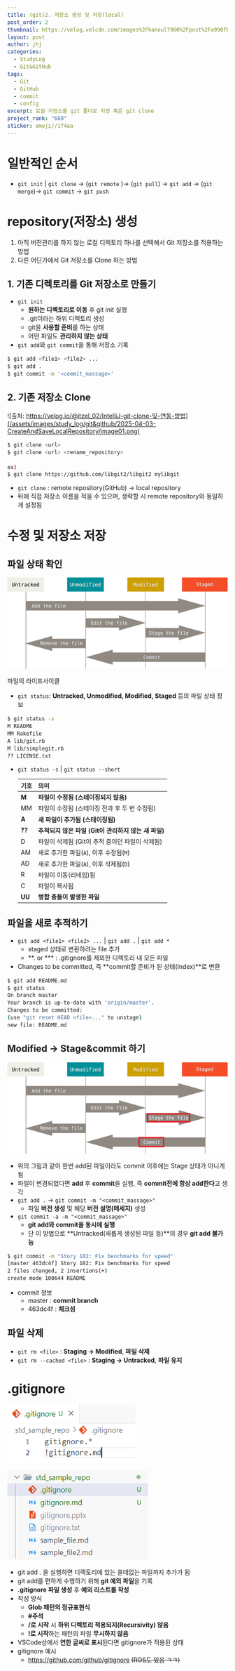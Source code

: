 ```yaml
---
title: (git)2. 저장소 생성 및 저장(local)
post_order: 2
thumbnail: https://velog.velcdn.com/images%2Fhaneul7960%2Fpost%2Fa990fb96-f709-406d-8b01-5dc7ce4a7466%2Fimage.png
layout: post
author: jhj
categories:
  - StudyLog
  - Git&GitHub
tags:
  - Git
  - GitHub
  - commit
  - config
excerpt: 로컬 저장소를 git 폴더로 지정 혹은 git clone
project_rank: "680"
sticker: emoji//1f4aa
---
```


# 일반적인 순서

- `git init` | `git clone` → (`git remote` )→ (`git pull`) → `git add` → (`git merge`)→ `git commit` → `git push`

# repository(저장소) 생성

1. 아직 버전관리를 하지 않는 로컬 디렉토리 하나를 선택해서 Git 저장소를 적용하는 방법
2. 다른 어딘가에서 Git 저장소를 Clone 하는 방법

## 1. 기존 디렉토리를 Git 저장소로 만들기

- `git init`
    - **원하는 디렉토리로 이동** 후 git init 실행
    - .git이라는 하위 디렉토리 생성
    - git을 **사용할 준비**를 하는 상태
    - 어떤 파일도 **관리하지 않는 상태**
- `git add`와 `git commit`을 통해 저장소 기록

```bash
$ git add <file1> <file2> ...
$ git add .
$ git commit -m '<commit_massage>'
```

## 2. 기존 저장소 Clone

![출처: https://velog.io/@itzel_02/IntelliJ-git-clone-및-연동-방법](/assets/images/study_log/git&github/2025-04-03-CreateAndSaveLocalRepository/image01.png)


```bash
$ git clone <url>
$ git clone <url> <rename_repository>

ex)
$ git clone https://github.com/libgit2/libgit2 mylibgit
```

- `git clone` : remote repository(GitHub) → local repository
- <url> 뒤에 직접 저장소 이름을 적을 수 있으며, 생략할 시 remote repository와 동일하게 설정됨

# 수정 및 저장소 저장

## 파일 상태 확인

![파일의 라이프사이클](/assets/images/study_log/git&github/2025-04-03-CreateAndSaveLocalRepository/image02.png)

파일의 라이프사이클

- `git status`: **Untracked, Unmodified, Modified, Staged** 등의 파일 상태 정보

```bash
$ git status -s
M README
MM Rakefile
A lib/git.rb
M lib/simplegit.rb
?? LICENSE.txt
```

- `git status -s` | `git status --short`
    
    
    | 기호 | 의미 |
    | --- | --- |
    | **M** | **파일이 수정됨 (스테이징되지 않음)** |
    | MM | 파일이 수정됨 (스테이징 전과 후 두 번 수정됨) |
    | **A** | **새 파일이 추가됨 (스테이징됨)** |
    | **??** | **추적되지 않은 파일 (Git이 관리하지 않는 새 파일)** |
    | D | 파일이 삭제됨 (Git이 추적 중이던 파일이 삭제됨) |
    | AM | 새로 추가한 파일(`A`), 이후 수정됨(`M`) |
    | AD | 새로 추가한 파일(`A`), 이후 삭제됨(`D`) |
    | R | 파일이 이동(리네임)됨 |
    | C | 파일이 복사됨 |
    | **UU** | **병합 충돌이 발생한 파일** |

## 파일을 새로 추적하기

- `git add <file1> <file2> ...` | `git add .` | `git add *`
    - staged 상태로 변환하려는 file 추가
    - **. or *** : .gitignore를 제외한 디렉토리 내 모든 파일
- Changes to be committed, 즉 **commit할 준비가 된 상태(Index)**로 변환

```bash
$ git add README.md
$ git status
On branch master
Your branch is up-to-date with 'origin/master'.
Changes to be committed:
(use "git reset HEAD <file>..." to unstage)
new file: README.md
```

## Modified → Stage&commit 하기

![git_lifecycle](/assets/images/study_log/git&github/2025-04-03-CreateAndSaveLocalRepository/image03.png)

- 위의 그림과 같이 한번 add된 파일이라도 commit 이후에는 Stage 상태가 아니게 됨
- 파일이 변경되었다면 **add** 후 **commit**을 실행, 즉 **commit전에 항상 add한다**고 생각
- `git add .` → `git commit -m "<commit_massage>"`
    - 파일 **버전 생성** 및 해당 **버전 설명(메세지)** 생성
- `git commit -a -m "<commit_massage>"`
    - **git add와 commit을 동시에 실행**
    - 단 이 방법으로 **Untracked(새롭게 생성된 파일 등)**의 경우 **git add 불가능**

```bash
$ git commit -m "Story 182: Fix benchmarks for speed"
[master 463dc4f] Story 182: Fix benchmarks for speed
2 files changed, 2 insertions(+)
create mode 100644 README
```

- commit 정보
    - master : **commit branch**
    - 463dc4f : **체크섬**

## 파일 삭제

- `git rm <file>` : **Staging → Modified**, **파일 삭제**
- `git rm --cached <file>` : **Staging → Untracked**, **파일 유지**

# .gitignore

![image](/assets/images/study_log/git&github/2025-04-03-CreateAndSaveLocalRepository/image04.png)

![image](/assets/images/study_log/git&github/2025-04-03-CreateAndSaveLocalRepository/image05.png)

- git add . 을 실행하면 디렉토리에 있는 쓸데없는 파일까지 추가가 됨
- git add를 편하게 수행하기 위해 **git 예외 파일**을 기록
- **.gitignore 파일 생성** 후 **예외 리스트를 작성**
- 작성 방식
    - **Glob 패턴의 정규표현식**
    - **#주석**
    - **/로 시작** 시 **하위 디렉토리 적용되지(Recursivity) 않음**
    - **!로 시작**하는 패턴의 파일 **무시하지 않음**
- VSCode상에서 **연한 글씨로 표시**된다면 gitignore가 적용된 상태
- gitignore 예시
    - https://github.com/github/gitignore ~~(ROS도 있음 ㅋㅋ)~~